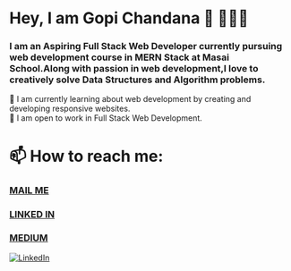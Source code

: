 # Hey, I am Gopi Chandana 👋 👩🏻‍💻

### I am an Aspiring Full Stack Web Developer currently pursuing  web development course in MERN Stack at Masai School.Along with passion in web development,I love to creatively solve Data Structures and Algorithm problems. 

🌱 I am currently learning about web development by creating and developing responsive websites.<br>
👯 I am open to work in Full Stack Web Development.

# 📫 How to reach me: 

 ###  [MAIL ME](mailto:gopichandanasiri@gmail.com)
 ###  [LINKED IN](www.linkedin.com/in/gopichandana)
 ###  [MEDIUM](https://gopichandana.medium.com/)
 <a href="www.linkedin.com/in/gopichandana" target="_blank"><img src="https://img.shields.io/badge/LinkedIn-%230077B5.svg?&style=flat-square&logo=linkedin&logoColor=white" alt="LinkedIn"></a>
 



